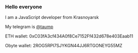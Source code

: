 ### Hello everyone

I am a JavaScript developer from Krasnoyarsk

My telegram is [@taump](http://t.me/taump)

ETH wallet: 0xC03fA3cf434A0f8Ce7152Ff432d678e403Eaab11

Obyte wallet: 2ROG5RPI7SJYKGN44JJ6RTGONEYG55MZ
